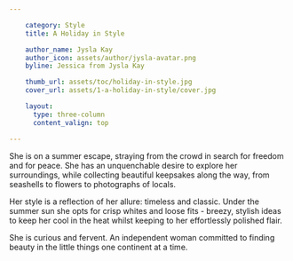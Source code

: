 ```yaml
---

    category: Style
    title: A Holiday in Style

    author_name: Jysla Kay
    author_icon: assets/author/jysla-avatar.png
    byline: Jessica from Jysla Kay

    thumb_url: assets/toc/holiday-in-style.jpg
    cover_url: assets/1-a-holiday-in-style/cover.jpg

    layout:
      type: three-column
      content_valign: top

---
```


She is on a summer escape, straying from the crowd in search for freedom and for peace. She has an unquenchable desire to explore her surroundings, while collecting beautiful keepsakes along the way, from seashells to flowers to photographs of locals.

Her style is a reflection of her allure: timeless and classic. Under the summer sun she opts for crisp whites and loose fits - breezy, stylish ideas to keep her cool in the heat whilst keeping to her effortlessly polished flair.

She is curious and fervent. An independent woman committed to finding beauty in the little things one continent at a time.
